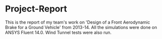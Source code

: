 # Project-Report
This is the report of my team's work on 'Design of a Front Aerodynamic Brake for a Ground Vehicle' from 2013-14. All the simulations were done on ANSYS Fluent 14.0. Wind Tunnel tests were also run.
